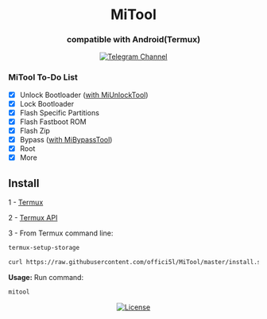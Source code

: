 <div align="center">

# MiTool

### compatible with Android(Termux)

[![Telegram Channel](https://img.shields.io/badge/-telegram-red?color=white&logo=telegram&logoColor=blue)](https://t.me/Offici5l_Channel)

</div>

### MiTool To-Do List

- [x] Unlock Bootloader ([with MiUnlockTool](https://github.com/offici5l/MiUnlockTool))
- [x] Lock Bootloader
- [x] Flash Specific Partitions
- [x] Flash Fastboot ROM
- [x] Flash Zip
- [x] Bypass ([with MiBypassTool](https://github.com/offici5l/MiBypassTool))
- [x] Root
- [x] More

## Install

1 - [Termux](https://github.com/termux/termux-app/releases/download/v0.118.0/termux-app_v0.118.0+github-debug_universal.apk)

2 - [Termux API](https://github.com/termux/termux-api/releases/download/v0.50.1/termux-api_v0.50.1+github-debug.apk)

3 - From Termux command line:
```bash
termux-setup-storage
```
```bash
curl https://raw.githubusercontent.com/offici5l/MiTool/master/install.sh | bash
```
**Usage:**
Run command:
```bash
mitool
```

<div align="center">

[![License](https://img.shields.io/badge/License-Apache_2.0-blue.svg)](./LICENSE)






